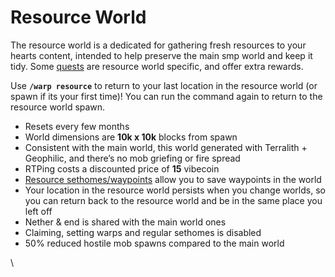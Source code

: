 # Resource World

The resource world is a dedicated for gathering fresh resources to your hearts content, intended to help preserve the main smp world and keep it tidy. Some [quests](questing.md) are resource world specific, and offer extra rewards.

Use **`/warp resource`** to return to your last location in the resource world (or spawn if its your first time)! You can run the command again to return to the resource world spawn.

* Resets every few months
* World dimensions are **10k x 10k** blocks from spawn
* Consistent with the main world, this world generated with Terralith + Geophilic, and there’s no mob griefing or fire spread
* RTPing costs a discounted price of **15** vibecoin
* [Resource sethomes/waypoints](tweak-list/personal-waypoints.md) allow you to save waypoints in the world
* Your location in the resource world persists when you change worlds, so you can return back to the resource world and be in the same place you left off
* Nether & end is shared with the main world ones
* Claiming, setting warps and regular sethomes is disabled
* 50% reduced hostile mob spawns compared to the main world

\
